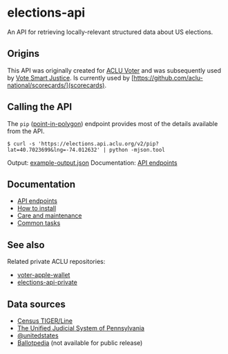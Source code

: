 # elections-api

An API for retrieving locally-relevant structured data about US elections.

## Origins

This API was originally created for [ACLU Voter](https://www.aclu.org/voter/) and was subsequently used by [Vote Smart Justice](https://www.votesmartjustice.org/). Is currently used by [https://github.com/aclu-national/scorecards/](scorecards).

## Calling the API

The `pip` ([point-in-polygon](https://en.wikipedia.org/wiki/Point_in_polygon)) endpoint provides most of the details available from the API.

```
$ curl -s 'https://elections.api.aclu.org/v2/pip?lat=40.7023699&lng=-74.012632' | python -mjson.tool
```

Output: [example-output.json](example-output.json)
Documentation: [API endpoints](/docs/endpoints.md)

## Documentation

* [API endpoints](/docs/endpoints.md)
* [How to install](/docs/install.md)
* [Care and maintenance](/docs/maintenance.md)
* [Common tasks](docs/tasks.md)

## See also

Related private ACLU repositories:

* [voter-apple-wallet](https://github.com/aclu-national/voter-apple-wallet)
* [elections-api-private](https://github.com/aclu-national/elections-api-private)

## Data sources

* [Census TIGER/Line](https://www.census.gov/geo/maps-data/data/tiger-line.html)
* [The Unified Judicial System of Pennsylvania](http://www.pacourts.us/news-and-statistics/cases-of-public-interest/league-of-women-voters-et-al-v-the-commonwealth-of-pennsylvania-et-al-159-mm-2017)
* [@unitedstates](https://github.com/unitedstates/congress-legislators)
* [Ballotpedia](https://ballotpedia.org/Main_Page) (not available for public release)
